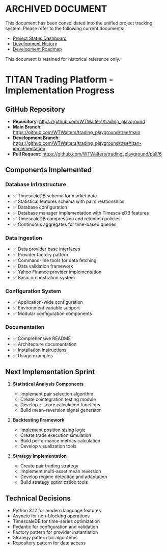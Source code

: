 # ARCHIVED DOCUMENT

This document has been consolidated into the unified project tracking system.
Please refer to the following current documents:

- [Project Status Dashboard](../project/project_status_dashboard.md)
- [Development History](../project/development_history.md)
- [Development Roadmap](../project/development_roadmap.md)

This document is retained for historical reference only.

# TITAN Trading Platform - Implementation Progress

## GitHub Repository

- **Repository**: https://github.com/WTWalters/trading_playground
- **Main Branch**: https://github.com/WTWalters/trading_playground/tree/main
- **Development Branch**: https://github.com/WTWalters/trading_playground/tree/titan-implementation
- **Pull Request**: https://github.com/WTWalters/trading_playground/pull/6

## Components Implemented

### Database Infrastructure
- ✅ TimescaleDB schema for market data
- ✅ Statistical features schema with pairs relationships
- ✅ Database configuration
- ✅ Database manager implementation with TimescaleDB features
- ✅ TimescaleDB compression and retention policies
- ✅ Continuous aggregates for time-based queries

### Data Ingestion
- ✅ Data provider base interfaces
- ✅ Provider factory pattern
- ✅ Command-line tools for data fetching
- ✅ Data validation framework
- ✅ Yahoo Finance provider implementation
- ✅ Basic orchestration system

### Configuration System
- ✅ Application-wide configuration
- ✅ Environment variable support
- ✅ Modular configuration components

### Documentation
- ✅ Comprehensive README
- ✅ Architecture documentation
- ✅ Installation instructions
- ✅ Usage examples

## Next Implementation Sprint

1. **Statistical Analysis Components**
   - Implement pair selection algorithm
   - Create cointegration testing module
   - Develop z-score calculation functions
   - Build mean-reversion signal generator

2. **Backtesting Framework**
   - Implement position sizing logic
   - Create trade execution simulation
   - Build performance metrics calculation
   - Develop visualization tools

3. **Strategy Implementation**
   - Create pair trading strategy
   - Implement multi-asset mean reversion
   - Develop regime detection and adaptation
   - Build strategy optimization tools

## Technical Decisions

- Python 3.12 for modern language features
- Asyncio for non-blocking operations
- TimescaleDB for time-series optimization
- Pydantic for configuration and validation
- Factory pattern for provider instantiation
- Strategy pattern for algorithms
- Repository pattern for data access

